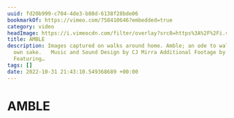 ```yaml
---
uuid: fd20b999-c704-4de3-b80d-6138f28bde06
bookmarkOf: https://vimeo.com/758410646?embedded=true
category: video
headImage: https://i.vimeocdn.com/filter/overlay?src0=https%3A%2F%2Fi.vimeocdn.com%2Fvideo%2F1535925246-f80d8d8ba4a9e00ca81fcbe5582b13c75d59146e80f3cd3e7e374aa381d64ac7-d_1280x720&src1=https%3A%2F%2Ff.vimeocdn.com%2Fimages_v6%2Fshare%2Fplay_icon_overlay.png
title: AMBLE
description: Images captured on walks around home. Amble; an ode to walking for its
  own sake.   Music and Sound Design by CJ Mirra Additional Footage by Robert Blackett
  Featuring…
tags: []
date: 2022-10-31 21:43:10.549368689 +00:00
---
```

# AMBLE


